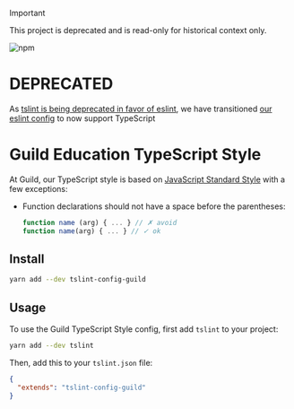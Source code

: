 > [!IMPORTANT]
>
> This project is deprecated and is read-only for historical context only.

![npm](https://img.shields.io/npm/v/tslint-config-guild.svg)

# DEPRECATED

As [tslint is being deprecated in favor of eslint](https://medium.com/palantir/tslint-in-2019-1a144c2317a9), we have transitioned [our eslint config](https://github.com/GuildEducationInc/eslint-config-guild) to now support TypeScript

# Guild Education TypeScript Style

At Guild, our TypeScript style is based on [JavaScript Standard Style](https://standardjs.com/rules.html) with a few exceptions:

- Function declarations should not have a space before the parentheses:
  ```javascript
  function name (arg) { ... } // ✗ avoid
  function name(arg) { ... } // ✓ ok
  ```
## Install

```bash
yarn add --dev tslint-config-guild
```

## Usage

To use the Guild TypeScript Style config, first add `tslint` to your project:

```bash
yarn add --dev tslint
```

Then, add this to your `tslint.json` file:
```json
{
  "extends": "tslint-config-guild"
}
```

